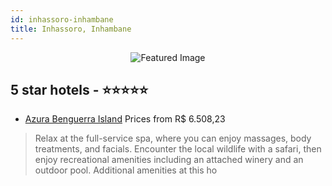 ```yaml
---
id: inhassoro-inhambane
title: Inhassoro, Inhambane
---
```


<center><img src="https://i.travelapi.com/hotels/2000000/1800000/1797400/1797361/b4f4d453_z.jpg" alt="Featured Image" /></center>


##  5 star hotels - ⭐️⭐️⭐️⭐️⭐️

-    [Azura Benguerra Island](https://us.hurb.com/hotels/inhassoro/azura-benguerra-island-JNP-JP042389?cmp=18055) Prices from R$ 6.508,23
   > Relax at the full-service spa, where you can enjoy massages, body treatments, and facials. Encounter the local wildlife with a safari, then enjoy recreational amenities including an attached winery and an outdoor pool. Additional amenities at this ho
